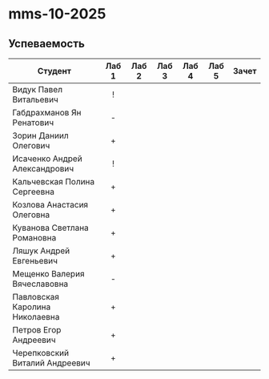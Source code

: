 # mms-10-2025


## Успеваемость
| Студент                        | Лаб 1 | Лаб 2 | Лаб 3 | Лаб 4 | Лаб 5 | Зачет |
| ------------------------------ | :---: | :---: | :---: | :---: | :---: | :---: |
| Видук Павел Витальевич         |   !   |       |       |       |       |       |
| Габдрахманов Ян Ренатович      |   -   |       |       |       |       |       |
| Зорин Даниил Олегович          |   +   |       |       |       |       |       |
| Исаченко Андрей Александрович  |   !   |       |       |       |       |       |
| Кальчевская Полина Сергеевна   |   +   |       |       |       |       |       |
| Козлова Анастасия Олеговна     |   +   |       |       |       |       |       |
| Куванова Светлана Романовна    |   +   |       |       |       |       |       |
| Ляшук Андрей Евгеньевич        |   +   |       |       |       |       |       |
| Мещенко Валерия Вячеславовна   |   -   |       |       |       |       |       |
| Павловская Каролина Николаевна |   +   |       |       |       |       |       |
| Петров Егор Андреевич          |   +   |       |       |       |       |       |
| Черепковский Виталий Андреевич |   +   |       |       |       |       |       |
